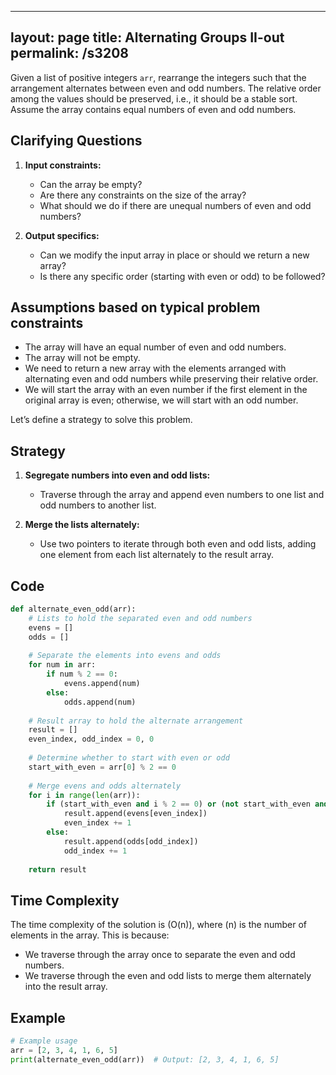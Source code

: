 
---
layout: page
title:  Alternating Groups II-out
permalink: /s3208
---

Given a list of positive integers `arr`, rearrange the integers such that the arrangement alternates between even and odd numbers. The relative order among the values should be preserved, i.e., it should be a stable sort. Assume the array contains equal numbers of even and odd numbers.

## Clarifying Questions

1. **Input constraints:** 
   - Can the array be empty?
   - Are there any constraints on the size of the array?
   - What should we do if there are unequal numbers of even and odd numbers?

2. **Output specifics:**
   - Can we modify the input array in place or should we return a new array?
   - Is there any specific order (starting with even or odd) to be followed?

## Assumptions based on typical problem constraints
- The array will have an equal number of even and odd numbers.
- The array will not be empty.
- We need to return a new array with the elements arranged with alternating even and odd numbers while preserving their relative order.
- We will start the array with an even number if the first element in the original array is even; otherwise, we will start with an odd number.

Let’s define a strategy to solve this problem.

## Strategy

1. **Segregate numbers into even and odd lists:** 
   - Traverse through the array and append even numbers to one list and odd numbers to another list.
   
2. **Merge the lists alternately:**
   - Use two pointers to iterate through both even and odd lists, adding one element from each list alternately to the result array.

## Code

```python
def alternate_even_odd(arr):
    # Lists to hold the separated even and odd numbers
    evens = []
    odds = []
    
    # Separate the elements into evens and odds
    for num in arr:
        if num % 2 == 0:
            evens.append(num)
        else:
            odds.append(num)
    
    # Result array to hold the alternate arrangement
    result = []
    even_index, odd_index = 0, 0
    
    # Determine whether to start with even or odd
    start_with_even = arr[0] % 2 == 0
    
    # Merge evens and odds alternately
    for i in range(len(arr)):
        if (start_with_even and i % 2 == 0) or (not start_with_even and i % 2 != 0):
            result.append(evens[even_index])
            even_index += 1
        else:
            result.append(odds[odd_index])
            odd_index += 1
    
    return result
```

## Time Complexity

The time complexity of the solution is \(O(n)\), where \(n\) is the number of elements in the array. This is because:
- We traverse through the array once to separate the even and odd numbers.
- We traverse through the even and odd lists to merge them alternately into the result array.

## Example

```python
# Example usage
arr = [2, 3, 4, 1, 6, 5]
print(alternate_even_odd(arr))  # Output: [2, 3, 4, 1, 6, 5]
```